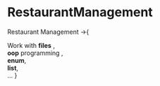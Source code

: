 # RestaurantManagement
Restaurant Management ->{

  Work with **files** ,<br/>
  **oop** programming ,<br/>
  **enum**,<br/>
  **list**,<br/>
  ...
}
